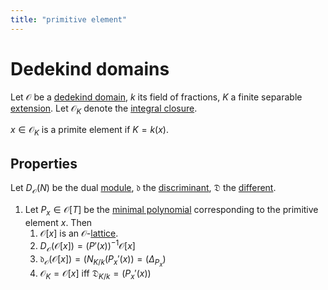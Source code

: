 ```yaml
---
title: "primitive element"
---
```


# Dedekind domains
Let $\mathcal{O}$ be a [dedekind domain](<notes/ntpy/Definitions/Algebraic Number Theory/dedekind domain.md>), $k$ its field of fractions, $K$ a finite separable [extension](<notes/ntpy/Definitions/Algebraic Number Theory/Field Theory/Field extension.md>). Let $\mathcal{O}_K$ denote the [integral closure](<notes/ntpy/Definitions/Ring theory/Integral element.md>).

$x\in\mathcal{O}_K$ is a primite element if $K=k(x)$.

## Properties
Let $D_\mathcal{O}(N)$ be the dual [module](<notes/ntpy/Definitions/Ring theory/Module.md>), $\mathfrak{d}$ the [discriminant](<notes/ntpy/Definitions/Algebraic Number Theory/discriminant.md>), $\mathfrak{D}$ the [different](<notes/ntpy/Definitions/Algebraic Number Theory/different.md>).
1. Let $P_x\in\mathcal{O}[T]$ be the [minimal polynomial](<>) corresponding to the primitive element  $x$. Then 
	1. $\mathcal{O}[x]$ is an $\mathcal{O}$-[lattice](<notes/ntpy/Definitions/Algebraic Number Theory/Lattice.md>).
	2. $D_\mathcal{O}(\mathcal{O}[x])=(P'(x))^{-1}\mathcal{O}[x]$
	3. $\mathfrak{d}_\mathcal{O}(\mathcal{O}[x])=(N_{K/k}(P_x'(x))=(\Delta_{P_x})$
	4. $\mathcal{O}_K=\mathcal{O}[x]$ iff $\mathfrak{D}_{K/k}=(P_x'(x))$
